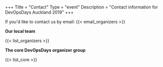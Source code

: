 +++
Title = "Contact"
Type = "event"
Description = "Contact information for DevOpsDays Auckland 2019"
+++

If you'd like to contact us by email: {{< email_organizers >}}

**Our local team**

{{< list_organizers >}}

**The core DevOpsDays organizer group**

{{< list_core >}}
